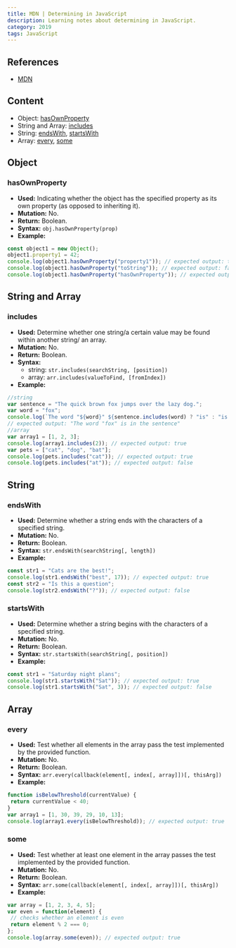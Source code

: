 ```yaml
---
title: MDN | Determining in JavaScript
description: Learning notes about determining in JavaScript.
category: 2019
tags: JavaScript
---
```


## References

- [MDN](https://developer.mozilla.org/en-US/)

## Content

- Object: [hasOwnProperty](#hasownproperty)
- String and Array: [includes](#includes)
- String: [endsWith](#endswith), [startsWith](#startswith)
- Array: [every](#every), [some](#some)

## Object

### hasOwnProperty

- **Used:** Indicating whether the object has the specified property as its own property (as opposed to inheriting it).
- **Mutation:** No.
- **Return:** Boolean.
- **Syntax:** `obj.hasOwnProperty(prop)`
- **Example:**

```js
const object1 = new Object();
object1.property1 = 42;
console.log(object1.hasOwnProperty("property1")); // expected output: true
console.log(object1.hasOwnProperty("toString")); // expected output: false
console.log(object1.hasOwnProperty("hasOwnProperty")); // expected output: false
```

## String and Array

### includes

- **Used:** Determine whether one string/a certain value may be found within another string/ an array.
- **Mutation:** No.
- **Return:** Boolean.
- **Syntax:**
  - string: `str.includes(searchString, [position])`
  - array: `arr.includes(valueToFind, [fromIndex])`
- **Example:**

```js
//string
var sentence = "The quick brown fox jumps over the lazy dog.";
var word = "fox";
console.log(`The word "${word}" ${sentence.includes(word) ? "is" : "is not"} in the sentence`);
// expected output: "The word "fox" is in the sentence"
//array
var array1 = [1, 2, 3];
console.log(array1.includes(2)); // expected output: true
var pets = ["cat", "dog", "bat"];
console.log(pets.includes("cat")); // expected output: true
console.log(pets.includes("at")); // expected output: false
```

## String

### endsWith

- **Used:** Determine whether a string ends with the characters of a specified string.
- **Mutation:** No.
- **Return:** Boolean.
- **Syntax:** `str.endsWith(searchString[, length])`
- **Example:**

```js
const str1 = "Cats are the best!";
console.log(str1.endsWith("best", 17)); // expected output: true
const str2 = "Is this a question";
console.log(str2.endsWith("?")); // expected output: false
```

### startsWith

- **Used:** Determine whether a string begins with the characters of a specified string.
- **Mutation:** No.
- **Return:** Boolean.
- **Syntax:** `str.startsWith(searchString[, position])`
- **Example:**

```js
const str1 = "Saturday night plans";
console.log(str1.startsWith("Sat")); // expected output: true
console.log(str1.startsWith("Sat", 3)); // expected output: false
```

## Array

### every

- **Used:** Test whether all elements in the array pass the test implemented by the provided function.
- **Mutation:** No.
- **Return:** Boolean.
- **Syntax:** `arr.every(callback(element[, index[, array]])[, thisArg])`
- **Example:**

```js
function isBelowThreshold(currentValue) {
 return currentValue < 40;
}
var array1 = [1, 30, 39, 29, 10, 13];
console.log(array1.every(isBelowThreshold)); // expected output: true
```

### some

- **Used:** Test whether at least one element in the array passes the test implemented by the provided function.
- **Mutation:** No.
- **Return:** Boolean.
- **Syntax:** `arr.some(callback(element[, index[, array]])[, thisArg])`
- **Example:**

```js
var array = [1, 2, 3, 4, 5];
var even = function(element) {
 // checks whether an element is even
 return element % 2 === 0;
};
console.log(array.some(even)); // expected output: true
```

